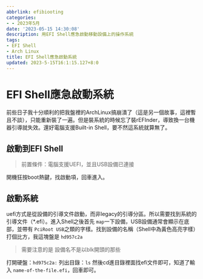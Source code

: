 ```yaml
---
abbrlink: efibiooting
categories:
- - 2023年5月
date: '2023-05-15 14:30:08'
description: 用EFI Shell應急啟動移動設備上的操作系統
tags:
- EFI Shell
- Arch Linux
title: EFI Shell應急啟動系統
updated: 2023-5-15T16:1:15.127+8:0
---
```

# EFI Shell應急啟動系統

前些日子我十分順利的把我盤裡的ArchLinux搞崩潰了（這是另一個故事，這裡暫且不談），只能重新裝了一遍。但是裝系統的時候忘了裝rEFInder，導致換一台機器引導就失效。還好電腦支援Built-in Shell，要不然這系統就算無了。

## 啟動到EFI Shell

> 前置條件：電腦支援UEFI，並且USB設備已連接

開機狂按boot熱鍵，找啟動項，回車進入。

## 啟動系統

uefi方式是從設備的引導文件啟動，而非legacy的引導分區。所以需要找到系統的引導文件（*.efi）。進入Shell之後首先 `map`一下設備，USB設備通常會顯示在底部，並帶有 `PciRoot USB`之類的字樣。找到設備的名稱（Shell中為黃色高亮字樣）打個比方，我這塊盤是 `hd957c2a`

> 需要注意的是 設備名不是以blk開頭的那些

打開硬盤：`hd975c2a:`
列出目錄：`ls`
然後cd進目錄裡面找efi文件即可，知道了輸入   `name-of-the-file.efi`，回車即可。
